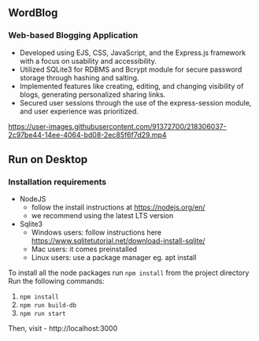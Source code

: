 ##  WordBlog ##
### Web-based Blogging Application ###

- Developed using EJS, CSS, JavaScript, and the Express.js framework with a focus on usability and accessibility.
- Utilized SQLite3 for RDBMS and Bcrypt module  for secure password storage through hashing and salting.
- Implemented features like creating, editing, and changing visibility of blogs, generating personalized sharing links.
- Secured user sessions through the use of the express-session module, and user experience was prioritized.

https://user-images.githubusercontent.com/91372700/218306037-2c97be44-14ee-4064-bd08-2ec85f6f7d29.mp4

## Run on Desktop 

### Installation requirements 

* NodeJS 
    - follow the install instructions at https://nodejs.org/en/
    - we recommend using the latest LTS version
* Sqlite3 
    - Windows users: follow instructions here https://www.sqlitetutorial.net/download-install-sqlite/
    - Mac users: it comes preinstalled
    - Linux users: use a package manager eg. apt install


To install all the node packages run ```npm install``` from the project directory
Run the following commands:
1. `npm install`
2. `npm run build-db`
3. `npm run start`

Then, visit - http://localhost:3000

